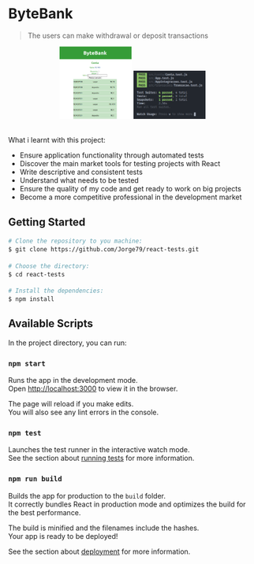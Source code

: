 # ByteBank

> The users can make withdrawal or deposit transactions

<div style="display=flex; text-align:center;">
  <img src="./src/public/conta.png" alt="about image" style="width:29%;"/>
  <img src="./src/public/tests.png" alt="city's image" style="width:29%;"/>
</div>

<br>

What i learnt with this project:

<ul>
  <li>Ensure application functionality through automated tests</li>
  <li>Discover the main market tools for testing projects with React</li>
  <li>Write descriptive and consistent tests</li>
  <li>Understand what needs to be tested</li>
  <li>Ensure the quality of my code and get ready to work on big projects</li>
  <li>Become a more competitive professional in the development market</li>
</ul>

## Getting Started

```bash
# Clone the repository to you machine:
$ git clone https://github.com/Jorge79/react-tests.git

# Choose the directory:
$ cd react-tests

# Install the dependencies:
$ npm install
```

## Available Scripts

In the project directory, you can run:

### `npm start`

Runs the app in the development mode.<br />
Open [http://localhost:3000](http://localhost:3000) to view it in the browser.

The page will reload if you make edits.<br />
You will also see any lint errors in the console.

### `npm test`

Launches the test runner in the interactive watch mode.<br />
See the section about [running tests](https://facebook.github.io/create-react-app/docs/running-tests) for more information.

### `npm run build`

Builds the app for production to the `build` folder.<br />
It correctly bundles React in production mode and optimizes the build for the best performance.

The build is minified and the filenames include the hashes.<br />
Your app is ready to be deployed!

See the section about [deployment](https://facebook.github.io/create-react-app/docs/deployment) for more information.
